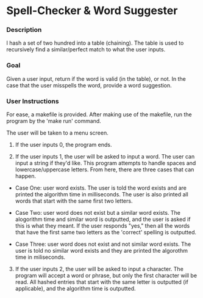 # Spell-Checker & Word Suggester

### Description
I hash a set of two hundred into a table (chaining). The table is used to recursively find a similar/perfect match to what the user inputs.

### Goal
Given a user input, return if the word is valid (in the table), or not. In the case that the user misspells the word, provide a word suggestion.

### User Instructions
For ease, a makefile is provided. After making use of the makefile, run the program by the 'make run' command.

The user will be taken to a menu screen.

1. If the user inputs 0, the program ends.

2. If the user inputs 1, the user will be asked to input a word. The user can input a string if they'd like. This program attempts to handle spaces and lowercase/uppercase letters. From here, there are three cases that can happen.

- Case One: user word exists. The user is told the word exists and are printed the algorithm time in milliseconds. The user is also printed all words that start with the same first two letters.

- Case Two: user word does not exist but a similar word exists. The alogorithm time and similar word is outputted, and the user is asked if this is what they meant. If the user responds "yes," then all the words that have the first same two letters as the 'correct' spelling is outputted.

- Case Three: user word does not exist and not similar word exists. The user is told no similar word exists and they are printed the algorothm time in miliseconds.

3. If the user inputs 2, the user will be asked to input a character. The program will accept a word or phrase, but only the first character will be read. All hashed entries that start with the same letter is outputted (if applicable), and the algorithm time is outputted.

